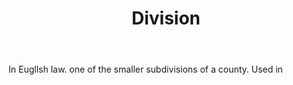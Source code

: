 ---
title: Division
letter: D
permalink: "/definitions/bld-division.html"
body: In Eugllsh law. one of the smaller subdivisions of a county. Used in
published_at: '2018-07-07'
source: Black's Law Dictionary 2nd Ed (1910)
layout: post
---